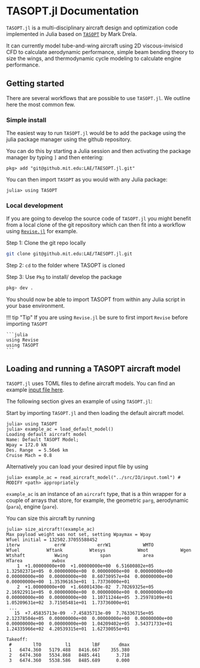 # TASOPT.jl Documentation

`TASOPT.jl` is a multi-disciplinary aircraft design and optimization code implemented in Julia based on [`TASOPT`](http://web.mit.edu/drela/Public/web/tasopt/) by Mark Drela.

It can currently model tube-and-wing aircraft using 2D viscous-invisicd CFD to calculate aerodynamic performance, simple beam bending theory to size the wings, and thermodynamic cycle modeling to calculate engine performance.

## Getting started

There are several workflows that are possible to use `TASOPT.jl`. We outline here the most common few.

### Simple install

The easiest way to run `TASOPT.jl` would be to add the package using the julia package manager using the github repository.

You can do this by starting a Julia session and then activating the package manager by typing `]` and then entering:
```julia-repl
pkg> add "git@github.mit.edu:LAE/TAESOPT.jl.git"
```

You can then import `TASOPT` as you would with any Julia package:
```julia-repl
julia> using TASOPT
```
### Local development

If you are going to develop the source code of `TASOPT.jl` you might benefit from a local clone of the git repository which
can then fit into a workflow using [`Revise.jl`](https://timholy.github.io/Revise.jl/stable/) for example.

Step 1: Clone the git repo locally
```bash
git clone git@github.mit.edu:LAE/TAESOPT.jl.git
```

Step 2: `cd` to the folder where TASOPT is cloned

Step 3: Use `Pkg` to install/ develop the package

```julia
pkg> dev .
```

You should now be able to import TASOPT from within any Julia script in your base environment.

!!! tip "Tip"
    If you are using `Revise.jl` be sure to first import `Revise` before importing `TASOPT`

    ```julia
    using Revise
    using TASOPT
    ```

## Loading and running a TASOPT aircraft model

`TASOPT.jl` uses TOML files to define aircraft models. You can find an example
[input file here](../../src/IO/default_input.toml).

The following section gives an example of using `TASOPT.jl`:

Start by importing `TASOPT.jl` and then loading the default aircraft model.
```julia-repl
julia> using TASOPT
julia> example_ac = load_default_model()
Loading default aircraft model
Name: Default TASOPT Model;
Wpay = 172.0 kN
Des. Range  = 5.56e6 km
Cruise Mach = 0.8
```
Alternatively you can load your desired input file by using
```julia-repl
julia> example_ac = read_aircraft_model("../src/IO/input.toml") # MODIFY <path> appropriately
```

`example_ac` is an instance of an `aircraft` type, that is a thin wrapper for 
a couple of arrays that store, for example, the geometric `parg`,
 aerodynamic (`para`), engine (`pare`).

You can size this aircraft by running
```julia-repl
julia> size_aircraft!(example_ac)
Max payload weight was not set, setting Wpaymax = Wpay
Wfuel initial = 132502.37055588452
iterw             errW            errW1            WMTO           Wfuel          Wftank          Wtesys            Wmot            Wgen         Wtshaft           Wwing            span            area          HTarea           xwbox 
    1  +1.00000000e+00  +1.00000000e+00  6.51600802e+05  1.32502371e+05  0.00000000e+00  0.00000000e+00  0.00000000e+00  0.00000000e+00  0.00000000e+00  8.60730957e+04  0.00000000e+00  0.00000000e+00  1.35396163e+01  1.73736000e+01
    2  +1.00000000e+00  +1.66001430e-02  7.70269325e+05  2.16922911e+05  0.00000000e+00  0.00000000e+00  0.00000000e+00  0.00000000e+00  0.00000000e+00  1.10711244e+05  3.25978109e+01  1.05209631e+02  3.71505481e+01  1.73736000e+01
 ...
   15  +7.45835713e-09  -7.45835713e-09  7.76336715e+05  2.12378504e+05  0.00000000e+00  0.00000000e+00  0.00000000e+00  0.00000000e+00  0.00000000e+00  1.04209402e+05  3.54371733e+01  1.24335966e+02  4.20539315e+01  1.62730055e+01

Takeoff:
 #        lTO         l1        lBF       dmax
 1   6474.360   5179.488   8416.667    355.380
 2   6474.360   5534.868   8485.441      3.718
 3   6474.360   5538.586   8485.689      0.000
```

